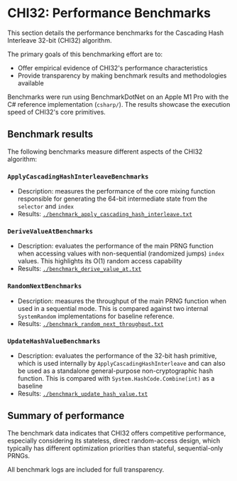 # CHI32: Performance Benchmarks

This section details the performance benchmarks for the Cascading Hash Interleave 32-bit (CHI32) algorithm.

The primary goals of this benchmarking effort are to:

- Offer empirical evidence of CHI32's performance characteristics
- Provide transparency by making benchmark results and methodologies available

Benchmarks were run using BenchmarkDotNet on an Apple M1 Pro with the C# reference implementation (`csharp/`). The results showcase the execution speed of CHI32's core primitives.

## Benchmark results

The following benchmarks measure different aspects of the CHI32 algorithm:

### `ApplyCascadingHashInterleaveBenchmarks`

- Description: measures the performance of the core mixing function responsible for generating the 64-bit intermediate state from the `selector` and `index`
- Results: [`./benchmark_apply_cascading_hash_interleave.txt`](./benchmark_apply_cascading_hash_interleave.txt)

### `DeriveValueAtBenchmarks`

- Description: evaluates the performance of the main PRNG function when accessing values with non-sequential (randomized jumps) `index` values. This highlights its O(1) random access capability
- Results: [`./benchmark_derive_value_at.txt`](./benchmark_derive_value_at.txt)

### `RandomNextBenchmarks`

- Description: measures the throughput of the main PRNG function when used in a sequential mode. This is compared against two internal `SystemRandom` implementations for baseline reference.
- Results: [`./benchmark_random_next_throughput.txt`](./benchmark_random_next_throughput.txt)

### `UpdateHashValueBenchmarks`

- Description: evaluates the performance of the 32-bit hash primitive, which is used internally by `ApplyCascadingHashInterleave` and can also be used as a standalone general-purpose non-cryptographic hash function. This is compared with `System.HashCode.Combine(int)` as a baseline
- Results: [`./benchmark_update_hash_value.txt`](./benchmark_update_hash_value.txt)

## Summary of performance

The benchmark data indicates that CHI32 offers competitive performance, especially considering its stateless, direct random-access design, which typically has different optimization priorities than stateful, sequential-only PRNGs.

All benchmark logs are included for full transparency.
